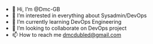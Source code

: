 - 👋 Hi, I’m @Dmc-GB
- 👀 I’m interested in everything about Sysadmin/DevOps
- 🌱 I’m currently learning DevOps Engineering
- 💞️ I’m looking to collaborate on DevOps project
- 📫 How to reach me dmcdubled@gmail.com

<!---
Dmc-GB/Dmc-GB is a ✨ special ✨ repository because its `README.md` (this file) appears on your GitHub profile.
You can click the Preview link to take a look at your changes.
--->
